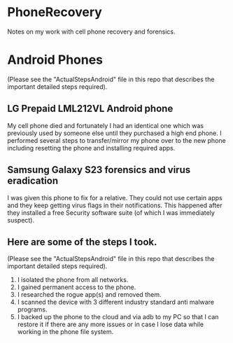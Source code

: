 # PhoneRecovery
Notes on my work with cell phone recovery and forensics.

# Android Phones 
(Please see the "ActualStepsAndroid" file in this repo that describes the important detailed steps required).

## LG Prepaid LML212VL Android phone
My cell phone died and fortunately I had an identical one which was previously
used by someone else until they purchased a high end phone.  I performed several
steps to transfer/mirror my phone over to the new phone including resetting the phone and installing required apps.


## Samsung Galaxy S23 forensics and virus eradication
I was given this phone to fix for a relative.  They could not use certain apps and they keep getting virus flags
in their notifications. This happened after they installed a free Security software suite (of which I was immediately
suspect).

## Here are some of the steps I took. 
(Please see the "ActualStepsAndroid" file in this repo that describes the important detailed steps required).
  1. I isolated the phone from all networks.
  2. I gained permanent access to the phone.
  3. I researched the rogue app(s) and removed them.
  4. I scanned the device with 3 different industry standard anti malware programs.
  5. I backed up the phone to the cloud and via adb to my PC so that I can restore it if there are any
     more issues or in case I lose data while working in the phone file system.
  




